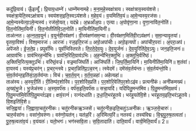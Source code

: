 

  
कदु॑प्रि॒याय॑। ऊँ॒इत्यूँ॑। प्रि॒याय॒धाम्ने॑। धाम्ने॑मनामहे। म॒ना॒म॒हे॒स्वक्ष॑त्राय। स्वक्ष॑त्राय॒स्वय॑शसे। स्वक्ष॑त्रा॒येति॒स्वऽक्ष॑त्राय। स्वय॑शस॒इति॒स्वऽय॑शसे। म॒हेव॒यं। व॒यमिति॑व॒यं॥ आ॒मे॒न्यस्य॒रज॑सः। आ॒मे॒न्यस्येत्या॒ऽमे॒न्यस्य॑। रज॑सो॒यत्। यद॑भ्रे। अ॒भ्रआँअ॒पः। एत्या। अ॒पोवृ॑णा॒ना। वृ॒णा॒नावि॑त॒नोति॑। वि॒त॒नोति॑मा॒यिनी॑। वि॒त॒नोतीति॑वि॒ऽत॒नोति॑। मा॒यिनीति॑मा॒यिनी॑॥  
ताअ॑त्नत। अ॒त्न॒त॒व॒युनं॑। व॒युनं॑वी॒रव॑क्षणं। वी॒रव॑क्षणंसम॒न्या। वी॒रव॑क्षण॒मिति॑वी॒रऽव॑क्षणं। स॒मा॒न्यावृ॒तया॑। वृ॒तया॒विश्वं॑। विश्व॒मारजः॑। आरजः॑। रज॒इति॒रजः॑॥ अपो॒अपा॑चीः। अपो॒इत्यपो॑। अपा॑चीर॒पराः॑। अ॒परा॒अप॑। अपे॑जते। ई॒ज॒ते॒प्र। प्रपूर्वा॑भिः। पूर्वा॑भिस्तिरते। ति॒र॒ते॒दे॒व॒युः। दे॒व॒युर्जनः॑। दे॒व॒युरिति॑दे॒व॒ऽयुः। जन॒इति॒जनः॑॥  
आग्राव॑भिः। ग्राव॑भिरह॒न्ये॑भिः। ग्राव॑भि॒रिति॒ग्राव॑ऽभिः। अ॒ह॒न्ये॑भिर॒क्तुभिः॑। अ॒क्तुभि॒र्वरि॑ष्ठं। अ॒क्तिभि॒रित्य॒क्तुऽभिः॑। वरि॑ष्ठं॒वज्रं॑। वज्र॒माजि॑घर्ति। आजि॑घर्ति। जि॒घ॒र्ति॒मा॒यिनि॑। मा॒यिनीति॑मा॒यिनि॑॥ श॒तंवा॑। वा॒यस्य॑। यस्य॑प्र॒चर॑न्। प्र॒चर॒न्त्स्वे। प्र॒चर॒न्निति॑प्र॒ऽच॒रन्। त्स्वेदमे॑। दमे॑संव॒र्तय॑न्तः। सं॒व॒र्तय॑न्तो॒वि। सं॒व॒र्तय॑न्त॒इति॑सं॒ऽव॒र्तय॑न्तः। विच॑। च॒व॒र्त॒य॒न्। व॒र्त॒य॒न्नहा॑। अहेत्यहा॑॥  
ताअ॑स्य। अ॒स्य॒री॒तिं। री॒तिम्प॑र॒शोरि॑व। प॒र॒शोरि॑व॒प्रति॑। प॒र॒शोरि॒वेति॑प॒र॒शोःऽइ॑व। प्रत्यनी॑कं। अनी॑कमख्यं। अ॒ख्यं॒भु॒जे। भु॒जेअ॑स्य। अ॒स्य॒वर्प॑सः। वर्प॑स॒इति॒वर्प॑सः॥ सचा॒यदि॑। यदि॑पितु॒मन्त॑मिव। पि॒तु॒मन्त॑मिव॒क्षयं॑। पि॒तु॒मन्त॑मि॒वेति॑पि॒तु॒मन्तं॑ऽइव। क्षयं॒रत्नं॑। रत्नं॑दधाति। द॒धा॒ति॒भर॑हूतये। भर॑हूयतेवि॒शे। भर॑हूतय॒इति॒भर॑ऽहूतये। वि॒शइति॑वि॒शे॥  
सजि॒ह्वया॑। जि॒ह्वाया॒चतु॑रनीकः। चतु॑रनीकऋ॒ञ्जसे॑। चतु॑रनीक॒इति॒चतुः॑ऽअनीकः। ऋ॒ञ्ज॒से॒चारुः॑। चारु॒र्वसा॑नः। वसा॑नो॒वरु॑णः। वरु॑णो॒यत॑न्। यत॑न्न॒रिं। अ॒रिमित्य॒रिं॥ नतस्य॑। तस्य॑विद्म। वि॒द्म॒पु॒रु॒ष॒तत्वता॑। पु॒रु॒ष॒त्वता॑व॒यं। व॒यंयतः॑। यतो॒भगः॑। भग॑स्सवि॒ता। स॒वि॒तादाति॑। दाति॒वार्यं॑। वार्य॒मिति॒वार्यं॑॥ 2॥  
